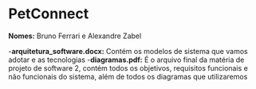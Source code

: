 # PetConnect
**Nomes:** Bruno Ferrari e Alexandre Zabel

-**arquitetura_software.docx:** Contém os modelos de sistema que vamos adotar e as tecnologias
-**diagramas.pdf:** É o arquivo final da matéria de projeto de software 2, contém todos os objetivos, requisitos funcionais e não funcionais do sistema, além de todos os diagramas que utilizaremos

